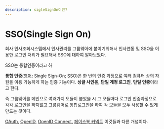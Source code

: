 ```yaml
---
description: sigleSignOn이란?
---
```


# SSO\(Single Sign On\)

  회사 인사조회시스템에서 인사관리를 그룹웨어에 붙이기위해서 인사연동 및 SSO을 이용한 로그인 처리가 필요해서 SSO에 대하여 알아보았다.

 SSO는 통합인증이라고 하

 **통합 인증**\([영어](https://ko.wikipedia.org/wiki/%EC%98%81%EC%96%B4): Single Sign-On; SSO\)은 한 번의 인증 과정으로 여러 컴퓨터 상의 자원을 이용 가능하게 하는 인증 기능이다. **싱글 사인온**, **단일 계정 로그인**, **단일 인증**이라고 한다.

즉  그룹웨어를 메인으로 여러가지 모듈이 붙었을 시 그 모듈마다 로그인 인증과정으로 각각 로그인을 하지않고 그룹웨어로 통합로그인을 하여 각 모듈을 모두 사용할 수 있게 만드는 것이다.

[OAuth](https://ko.wikipedia.org/wiki/OAuth), [OpenID](https://ko.wikipedia.org/wiki/OpenID), [OpenID Connect](https://ko.wikipedia.org/w/index.php?title=OpenID_Connect&action=edit&redlink=1), [페이스북 커넥트](https://ko.wikipedia.org/w/index.php?title=%ED%8E%98%EC%9D%B4%EC%8A%A4%EB%B6%81_%EC%BB%A4%EB%84%A5%ED%8A%B8&action=edit&redlink=1) 이것들과 다른 개념이다.





